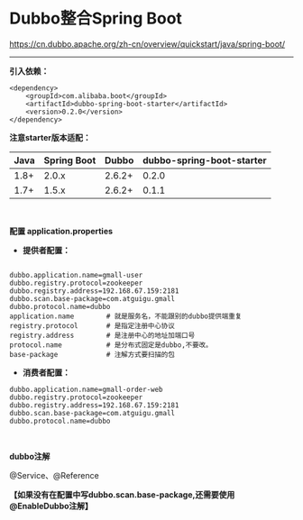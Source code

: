 # Dubbo整合Spring Boot

https://cn.dubbo.apache.org/zh-cn/overview/quickstart/java/spring-boot/

---

**引入依赖：**

```shell
<dependency>
    <groupId>com.alibaba.boot</groupId>
    <artifactId>dubbo-spring-boot-starter</artifactId>
    <version>0.2.0</version>
</dependency>
```

**注意starter版本适配：**

|Java|Spring Boot<br />|Dubbo<br />|dubbo-spring-boot-starter|
| ------| ---------------| ---------| ---------------------------|
|1.8+|2.0.x|2.6.2+|0.2.0|
|1.7+|1.5.x|2.6.2+|0.1.1|

‍

**配置 application.properties**

* **提供者配置：**

```shell

dubbo.application.name=gmall-user
dubbo.registry.protocol=zookeeper
dubbo.registry.address=192.168.67.159:2181
dubbo.scan.base-package=com.atguigu.gmall
dubbo.protocol.name=dubbo
application.name		# 就是服务名，不能跟别的dubbo提供端重复
registry.protocol 		# 是指定注册中心协议
registry.address 		# 是注册中心的地址加端口号
protocol.name 			# 是分布式固定是dubbo,不要改。
base-package    		# 注解方式要扫描的包
```

* **消费者配置：**

```shell
dubbo.application.name=gmall-order-web
dubbo.registry.protocol=zookeeper
dubbo.registry.address=192.168.67.159:2181
dubbo.scan.base-package=com.atguigu.gmall
dubbo.protocol.name=dubbo
```

‍

**dubbo注解**

@Service、@Reference

**【如果没有在配置中写dubbo.scan.base-package,还需要使用@EnableDubbo注解】**

‍
